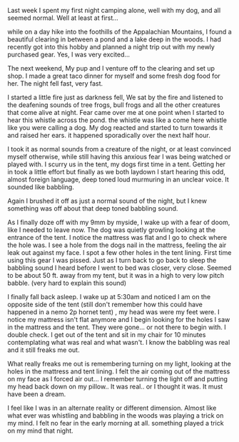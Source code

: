 Last week I spent my first night camping alone, well with my dog, and all seemed normal. Well at least at first... 

while on a day hike into the foothills of the Appalachian Mountains, I found a beautiful clearing in between a pond and a lake deep in the woods. I had recently got into this hobby and planned a night trip out with my newly purchased gear. Yes, I was very excited...

The next weekend, My pup and I venture off to the clearing and set up shop. I made a great taco dinner for myself and some fresh dog food for her. The night fell fast, very fast. 

I started a little fire just as darkness fell, We sat by the fire and listened to the deafening sounds of tree frogs, bull frogs and all the other creatures that come alive at night. Fear came over me at one point when I started to hear this whistle across the pond. the whistle was like a come here whistle like you were calling a dog. My dog reacted and started to turn towards it and raised her ears. it happened sporadically over the next half hour.

I took it as normal sounds from a creature of the night, or at least convinced myself otherwise, while still having this anxious fear I was being watched or played with. I scurry us in the tent, my dogs first time in a tent. Getting her in took a little effort but finally as we both laydown I start hearing this odd, almost foreign language, deep toned loud murmuring in an unclear voice. It sounded like babbling.

Again I brushed it off as just a normal sound of the night, but I knew something was off about that deep toned babbling sound. 

As I finally doze off with my 9mm by myside, I wake up with a fear of doom, like I needed to leave now. The dog was quietly growling looking at the entrance of the tent. I notice the mattress was flat and I go to check where the hole was. I see a hole from the dogs nail in the mattress, feeling the air leak out against my face. I spot a few other holes in the tent lining. First time using this gear I was pissed. Just as I turn back to go back to sleep the babbling sound I heard before I went to bed was closer, very close. Seemed to be about 50 ft. away from my tent, but it was in a high to very low pitch babble. (very hard to explain this sound) 

I finally fall back asleep. I wake up at 5:30am and noticed I am on the opposite side of the tent (still don't remember how this could have happened in a nemo 2p hornet tent) , my head was were my feet were. I notice my mattress isn't flat anymore and I begin looking for the holes I saw in the mattress and the tent. They were gone... or not there to begin with. I double check. I get out of the tent and sit in my chair for 10 minutes contemplating what was real and what wasn't. I know the babbling was real and it still freaks me out. 

What really freaks me out is remembering turning on my light, looking at the holes in the mattress and tent lining. I felt the air coming out of the mattress on my face as I forced air out... I remember turning the light off and putting my head back down on my pillow.. It was real.. or I thought it was.  It must have been a dream. 

I feel like I was in an alternate reality or different dimension. Almost like what ever was whistling and babbling in the woods was playing a trick on my mind. I felt no fear in the early morning at all. something played a trick on my mind that night.